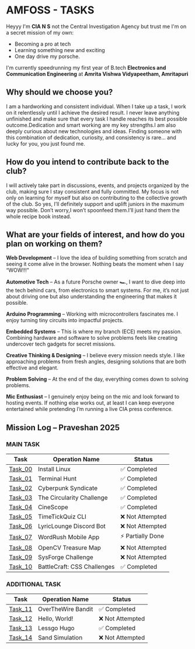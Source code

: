 
# AMFOSS - TASKS

Heyyy I'm **CIA N S** not the Central Investigation Agency
but trust me I'm on a secret mission of my own:

- Becoming a pro at tech 
- Learning something new and exciting 
- One day drive my porsche.

I'm currently speedrunning my first year of B.tech **Electronics and Communication Engineering** at **Amrita Vishwa Vidyapeetham, Amritapuri**

## Why should we choose you?

I am a hardworking and consistent individual. When I take up a task, I work on it relentlessly until I achieve the desired result. I never leave anything unfinished and make sure that every task I handle reaches its best possible outcome.Dedication and smart working are my key strengths.I am also deeply curious about new technologies and ideas.
Finding someone with this combination of dedication, curiosity, and consistency is rare… and lucky for you, you just found me.

## How do you intend to contribute back to the club?

I will actively take part in discussions, events, and projects organized by the club, making sure I stay consistent and fully committed. My focus is not only on learning for myself but also on contributing to the collective growth of the club.
So yes, I’ll definitely support and uplift juniors in the maximum way possible. Don’t worry,I won’t spoonfeed them.I’ll just hand them the whole recipe book instead.

## What are your fields of interest, and how do you plan on working on them?

**Web Development** – I love the idea of building something from scratch and seeing it come alive in the browser. Nothing beats the moment when I say “WOW!!!"

**Automotive Tech** – As a future Porsche owner 🏎️, I want to dive deep into the tech behind cars, from electronics to smart systems. For me, it’s not just about driving one but also understanding the engineering that makes it possible.

**Arduino Programming** – Working with microcontrollers fascinates me. I enjoy turning tiny circuits into impactful projects.

**Embedded Systems** – This is where my branch (ECE) meets my passion. Combining hardware and software to solve problems feels like creating undercover tech gadgets for secret missions.

**Creative Thinking & Designing** – I believe every mission needs style. I like approaching problems from fresh angles, designing solutions that are both effective and elegant.

**Problem Solving** – At the end of the day, everything comes down to solving problems.

**Mic Enthusiast** – I genuinely enjoy being on the mic and look forward to hosting events. If nothing else works out, at least I can keep everyone entertained while pretending I’m running a live CIA press conference.


## Mission Log – Praveshan 2025

### MAIN TASK

| Task                   | Operation Name                  | Status |
|------------------------|---------------------------------|--------|
| [Task_00](./Task_00)   | Install Linux                   | ✅ Completed |
| [Task_01](./Task_01)   | Terminal Hunt                   | ✅ Completed |
| [Task_02](./Task_02)   | Cyberpunk Syndicate             | ✅ Completed |
| [Task_03](./Task_03)   | The Circularity Challenge       | ✅ Completed |
| [Task_04](./Task_04)   | CineScope                       | ✅ Completed |
| [Task_05](./Task_05)   | TimeTickQuiz CLI                | ❌ Not Attempted|
| [Task_06](./Task_06)   | LyricLounge Discord Bot         | ❌ Not Attempted|
| [Task_07](./Task_07)   | WordRush Mobile App             | ⚡ Partially Done |
| [Task_08](./Task_08)   | OpenCV Treasure Map             | ❌ Not Attempted |
| [Task_09](./Task_09)   | SysForge Challenge              | ❌ Not Attempted |
| [Task_10](./Task_10)   | BattleCraft: CSS Challenges     | ✅ Completed |

### ADDITIONAL TASK

| Task                   | Operation Name                  | Status |
|------------------------|---------------------------------|--------|
| [Task_11](./Task_11)   | OverTheWire Bandit              | ✅ Completed|
| [Task_12](./Task_12)   | Hello, World!                   | ❌ Not Attempted |
| [Task_13](./Task_13)   | Lessgo Hugo                     | ✅ Completed |
| [Task_14](./Task-14)   | Sand Simulation                 | ❌ Not Attempted |
